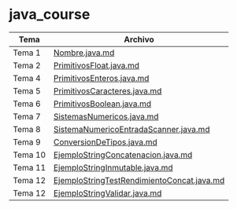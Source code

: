 # java_course

| Tema         | Archivo                 |
|--------------|-------------------------|
| Tema 1       | [Nombre.java.md](Nombre.java) |
| Tema 2       | [PrimitivosFloat.java.md](PrimitivosFloat.java) |
| Tema 4       | [PrimitivosEnteros.java.md](PrimitivosEnteros.java) |
| Tema 5       | [PrimitivosCaracteres.java.md](PrimitivosCaracteres.java) |
| Tema 6       | [PrimitivosBoolean.java.md](PrimitivosBoolean.java) |
| Tema 7       | [SistemasNumericos.java.md](SistemasNumericos.java) |
| Tema 8       | [SistemaNumericoEntradaScanner.java.md](SistemasNumericosEntradaScanner.java) |
| Tema 9       | [ConversionDeTipos.java.md](ConversionDeTipos.java) |
| Tema 10      | [EjemploStringConcatenacion.java.md](EjemploStringConcatenacion.java) |
| Tema 11      | [EjemploStringInmutable.java.md](EjemploStringInmutable.java) |
| Tema 12      | [EjemploStringTestRendimientoConcat.java.md](EjemploStringTestRendimientoConcat.java) |
| Tema 12      | [EjemploStringValidar.java.md](EjemploStringValidar.java) |
